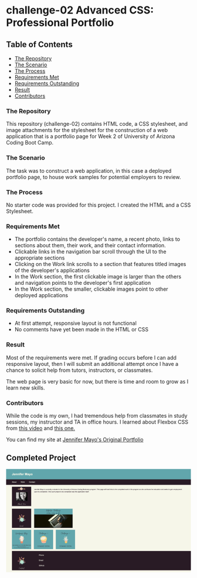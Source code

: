 # challenge-02 Advanced CSS: Professional Portfolio

## **Table of Contents**
* [The Repository](#the-repository)
* [The Scenario](#the-scenario)
* [The Process](#the-process)
* [Requirements Met](#requirements-met)
* [Requirements Outstanding](#requirements-outstanding)
* [Result](#result)
* [Contributors](#contributors)

### **The Repository**
This repository (challenge-02) contains HTML code, a CSS stylesheet, and image attachments for the stylesheet for the construction of a web application that is a portfolio page for Week 2 of University of Arizona Coding Boot Camp.

### **The Scenario**
The task was to construct a web application, in this case a deployed portfolio page, to house work samples for potential employers to review. 

### **The Process**
No starter code was provided for this project. I created the HTML and a CSS Stylesheet.

### **Requirements Met**
* The portfolio contains the developer's name, a recent photo, links to sections about them, their work, and their contact information.
* Clickable links in the navigation bar scroll through the UI to the appropriate sections
* Clicking on the Work link scrolls to a section that features titled images of the developer's applications
* In the Work section, the first clickable image is larger than the others and navigation points to the developer's first application
* In the Work section, the smaller, clickable images point to other deployed applications

### **Requirements Outstanding**
* At first attempt, responsive layout is not functional
* No comments have yet been made in the HTML or CSS

### **Result**
Most of the requirements were met. If grading occurs before I can add responsive layout, then I will submit an additional attempt once I have a chance to solicit help from tutors, instructors, or classmates.

The web page is very basic for now, but there is time and room to grow as I learn new skills.

### **Contributors**
While the code is my own, I had tremendous help from classmates in study sessions, my instructor and TA in office hours.
I learned about Flexbox CSS from [this video](https://www.youtube.com/watch?v=JJSoEo8JSnc) and [this one.](https://www.youtube.com/watch?v=3YW65K6LcIA)

You can find my site at [Jennifer Mayo's Original Portfolio](https://jlmayo.github.io/Portfolio/)

## **Completed Project**
![Screenshot of Professional Portfolio Web Page](assets/images/screenshot_challenge-02_index.html.png)


